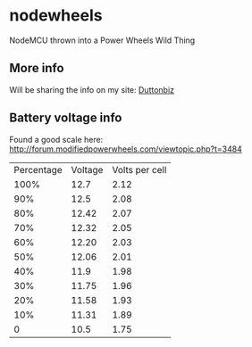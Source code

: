 # nodewheels
NodeMCU thrown into a Power Wheels Wild Thing

## More info
Will be sharing the info on my site: [Duttonbiz](http://www.duttonbiz.com/modified-power-wheels/)

## Battery voltage info
Found a good scale here: http://forum.modifiedpowerwheels.com/viewtopic.php?t=3484

<table>
<tr><td>Percentage</td><td>Voltage</td><td>Volts per cell</td></tr>
<tr><td>100%</td><td>12.7</td><td>2.12</td></tr>
<tr><td>90%</td><td>12.5</td><td>2.08</td></tr>
<tr><td>80%</td><td>12.42</td><td>2.07</td></tr>
<tr><td>70%</td><td>12.32</td><td>2.05</td></tr>
<tr><td>60%</td><td>12.20</td><td>2.03</td></tr>
<tr><td>50%</td><td>12.06</td><td>2.01</td></tr>
<tr><td>40%</td><td>11.9</td><td>1.98</td></tr>
<tr><td>30%</td><td>11.75</td><td>1.96</td></tr>
<tr><td>20%</td><td>11.58</td><td>1.93</td></tr>
<tr><td>10%</td><td>11.31</td><td>1.89</td></tr>
<tr><td>0</td><td>10.5</td><td>1.75</td></tr>
</table>